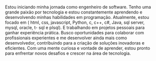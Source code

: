 Estou iniciando minha jornada como engenheiro de software. Tenho uma grande paixão por tecnologia e estou constantemente aprendendo e desenvolvendo minhas habilidades em programação. Atualmente, estou focado em ( html, css, javascript, Python, c, c++, c#, Java, sql server, mysql, oracle, t- sql e plsql). E trabalhando em projetos pessoais para ganhar experiência prática. 
Busco oportunidades para colaborar com profissionais experientes e me desenvolver ainda mais como desenvolvedor, contribuindo para a criação de soluções inovadoras e eficientes. Com uma mente curiosa e vontade de aprender, estou pronto para enfrentar novos desafios e crescer na área de tecnologia. 
